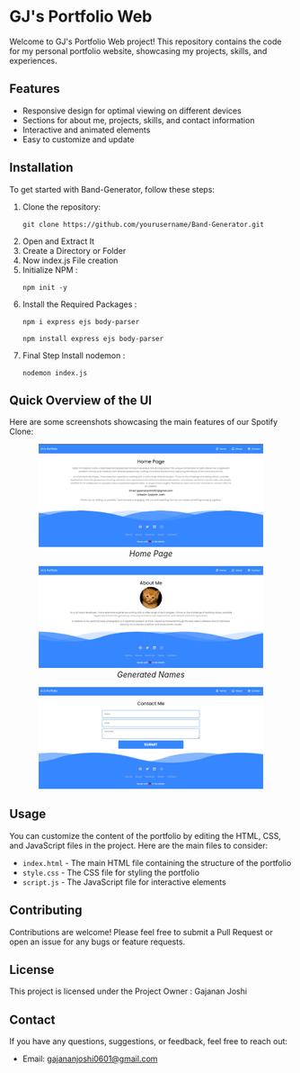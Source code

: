 <h1>GJ's Portfolio Web</h1>

<p>Welcome to GJ's Portfolio Web project! This repository contains the code for my personal portfolio website, showcasing my projects, skills, and experiences.</p>

<h2 id="features">Features</h2>
<ul>
    <li>Responsive design for optimal viewing on different devices</li>
    <li>Sections for about me, projects, skills, and contact information</li>
    <li>Interactive and animated elements</li>
    <li>Easy to customize and update</li>
</ul>

<h2 id="installation">Installation</h2>
<p>To get started with Band-Generator, follow these steps:</p>
<ol>
    <li>Clone the repository:</li> 
    <pre><code>git clone https://github.com/yourusername/Band-Generator.git</code></pre>
    <li>Open and Extract It</li>
    <li>Create a Directory or Folder</li>
    <li>Now index.js File creation</li>
    <li>Initialize NPM : </li>
    <pre><code>npm init -y</code></pre>
    <li>Install the Required Packages : </li>
    <pre><code>npm i express ejs body-parser</code></pre>
    <pre><code>npm install express ejs body-parser</code></pre>
    <li>Final Step Install nodemon : </li>
    <pre><code>nodemon index.js</code></pre>
    
</ol>
<h2 id="overview">Quick Overview of the UI</h2>
<p>Here are some screenshots showcasing the main features of our Spotify Clone:</p>

<p align="center">
    <img src="./SS/ss-1.jpg" alt="Home Page" width="400">
    <br>
    <em>Home Page</em>
</p>

<p align="center">
    <img src="./SS/ss-2.jpg" alt="Generated Name" width="400">
    <br>
    <em>Generated Names</em>
</p>

<p align="center">
    <img src="./SS/ss-3.jpg" alt="Generated Name" width="400">
    <br>
</p>

<h2 id="usage">Usage</h2>
<p>You can customize the content of the portfolio by editing the HTML, CSS, and JavaScript files in the project. Here are the main files to consider:</p>
<ul>
    <li><code>index.html</code> - The main HTML file containing the structure of the portfolio</li>
    <li><code>style.css</code> - The CSS file for styling the portfolio</li>
    <li><code>script.js</code> - The JavaScript file for interactive elements</li>
</ul>

<h2 id="contributing">Contributing</h2>
<p>Contributions are welcome! Please feel free to submit a Pull Request or open an issue for any bugs or feature requests.</p>

<h2 id="license">License</h2>
<p>This project is licensed under the Project Owner : Gajanan Joshi</p>

<h2 id="contact">Contact</h2>
<p>If you have any questions, suggestions, or feedback, feel free to reach out:</p>
<ul>
    <li>Email: <a href="mailto:gajananjoshi0601@gmail.com">gajananjoshi0601@gmail.com</a></li>
    
